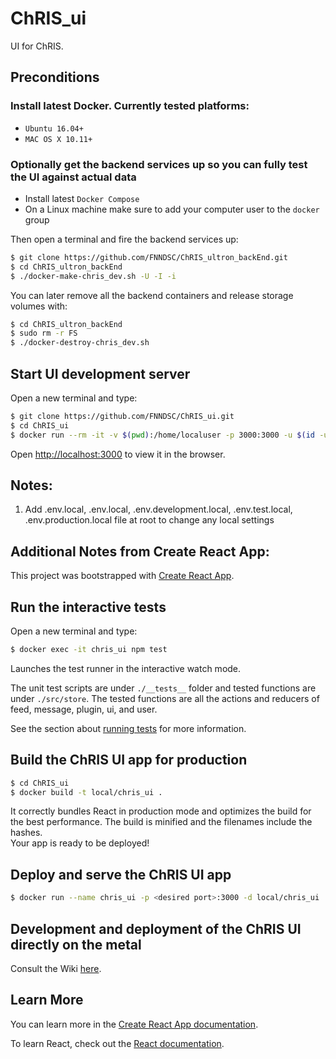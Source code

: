# ChRIS_ui
UI for ChRIS.


## Preconditions

### Install latest Docker. Currently tested platforms:
* ``Ubuntu 16.04+``
* ``MAC OS X 10.11+``

### Optionally get the backend services up so you can fully test the UI against actual data
* Install latest ``Docker Compose``
* On a Linux machine make sure to add your computer user to the ``docker`` group

Then open a terminal and fire the backend services up:
```bash
$ git clone https://github.com/FNNDSC/ChRIS_ultron_backEnd.git
$ cd ChRIS_ultron_backEnd
$ ./docker-make-chris_dev.sh -U -I -i
```

You can later remove all the backend containers and release storage volumes with:
```bash
$ cd ChRIS_ultron_backEnd
$ sudo rm -r FS
$ ./docker-destroy-chris_dev.sh
```


## Start UI development server

Open a new terminal and type:
```bash
$ git clone https://github.com/FNNDSC/ChRIS_ui.git
$ cd ChRIS_ui
$ docker run --rm -it -v $(pwd):/home/localuser -p 3000:3000 -u $(id -u):$(id -g) --name chris_ui fnndsc/chris_ui:dev
```
Open [http://localhost:3000](http://localhost:3000) to view it in the browser.


## Notes:
1. Add .env.local, .env.local, .env.development.local, .env.test.local, .env.production.local file at root to change any local settings

## Additional Notes from Create React App:
This project was bootstrapped with [Create React App](https://github.com/facebook/create-react-app).


## Run the interactive tests

Open a new terminal and type:
```bash
$ docker exec -it chris_ui npm test
```
Launches the test runner in the interactive watch mode.<br>

The unit test scripts are under `./__tests__` folder and tested functions are under `./src/store`.
The tested functions are all the actions and reducers of feed, message, plugin, ui, and user.

See the section about [running tests](https://facebook.github.io/create-react-app/docs/running-tests) for more information.


## Build the ChRIS UI app for production

```bash
$ cd ChRIS_ui
$ docker build -t local/chris_ui .
```
It correctly bundles React in production mode and optimizes the build for the best performance.
The build is minified and the filenames include the hashes.<br>
Your app is ready to be deployed!


## Deploy and serve the ChRIS UI app

```bash
$ docker run --name chris_ui -p <desired port>:3000 -d local/chris_ui
```


## Development and deployment of the ChRIS UI directly on the metal

Consult the Wiki [here](https://github.com/FNNDSC/ChRIS_ui/wiki).


## Learn More

You can learn more in the [Create React App documentation](https://facebook.github.io/create-react-app/docs/getting-started).

To learn React, check out the [React documentation](https://reactjs.org/).
